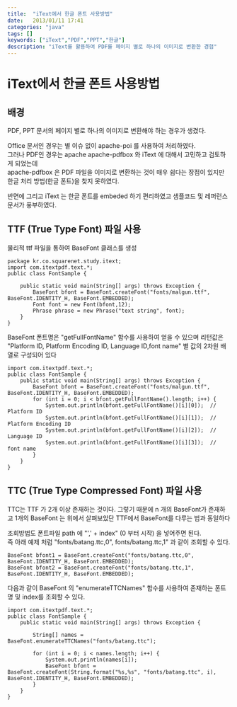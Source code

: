 ```yaml
---
title:  "iText에서 한글 폰트 사용방법"
date:   2013/01/11 17:41
categories: "java"
tags: []
keywords: ["iText","PDF","PPT","한글"]
description: "iText를 활용하여 PDF를 페이지 별로 하나의 이미지로 변환한 경험"
---
```


# iText에서 한글 폰트 사용방법


## 배경

PDF, PPT 문서의 페이지 별로 하나의 이미지로 변환해야 하는 경우가 생겼다.

Office 문서인 경우는 별 이슈 없이 apache-poi 를 사용하여 처리하였다.  
그러나 PDF인 경우는 apache apache-pdfbox 와 iText 에 대해서 고민하고 검토하게 되었는데  
apache-pdfbox 은 PDF 파일을 이미지로 변환하는 것이 매우 쉽다는 장점이 있지만  
한글 처리 방법(한글 폰트)을 찾지 못하였다.

반면에 그리고 iText 는 한글 폰트를 embeded 하기 편리하였고 샘플코드 및 레퍼런스 문서가 풍부하였다.  


## TTF (True Type Font) 파일 사용

물리적 ttf 파일을 통하여 BaseFont 클래스를 생성

```
package kr.co.squarenet.study.itext;
import com.itextpdf.text.*;
public class FontSample {
 
    public static void main(String[] args) throws Exception {
        BaseFont bfont = BaseFont.createFont("fonts/malgun.ttf", BaseFont.IDENTITY_H, BaseFont.EMBEDDED);
        Font font = new Font(bfont,12);
        Phrase phrase = new Phrase("text string", font);
    }
}
```

BaseFont 폰트명은 "getFullFontName" 함수를 사용하여 얻을 수 있으며
리턴값은 "Platform ID, Platform Encoding ID, Language ID,font name" 별 값의  2차원 배열로 구성되어 있다

```
import com.itextpdf.text.*;
public class FontSample {
    public static void main(String[] args) throws Exception {
        BaseFont bfont = BaseFont.createFont("fonts/malgun.ttf", BaseFont.IDENTITY_H, BaseFont.EMBEDDED);
        for (int i = 0; i < bfont.getFullFontName().length; i++) {
            System.out.println(bfont.getFullFontName()[i][0]);  // Platform ID
            System.out.println(bfont.getFullFontName()[i][1]);  // Platform Encoding ID
            System.out.println(bfont.getFullFontName()[i][2]);  // Language ID
            System.out.println(bfont.getFullFontName()[i][3]);  // font name
        }
    }
}
```

## TTC (True Type Compressed Font) 파일 사용

TTC는 TTF 가 2개 이상 존재하는 것이다. 그렇기 때문에 n 개의 BaseFont가 존재하고 1개의 BaseFont 는 위에서 살펴보았단 TTF에서 BaseFont를  다루는 법과 동일하다

조회방법도 폰트파일 path 에  "',' + index" (0 부터 시작) 을 넣어주면 된다.  
즉 아래 예제 처럼 "fonts/batang.ttc,0", fonts/batang.ttc,1" 과 같이 조회할 수 있다.

```
BaseFont bfont1 = BaseFont.createFont("fonts/batang.ttc,0", BaseFont.IDENTITY_H, BaseFont.EMBEDDED);
BaseFont bfont2 = BaseFont.createFont("fonts/batang.ttc,1", BaseFont.IDENTITY_H, BaseFont.EMBEDDED);
```

다음과 같이
BaseFont 의 "enumerateTTCNames" 함수를 사용하여 존재하는 폰트명 및 index를 조회할 수 있다.

```
import com.itextpdf.text.*;
public class FontSample {
    public static void main(String[] args) throws Exception {
         
        String[] names = BaseFont.enumerateTTCNames("fonts/batang.ttc");
         
        for (int i = 0; i < names.length; i++) {
            System.out.println(names[i]);
            BaseFont bfont = BaseFont.createFont(String.format("%s,%s", "fonts/batang.ttc", i), BaseFont.IDENTITY_H, BaseFont.EMBEDDED);
        }
    }
}
```

